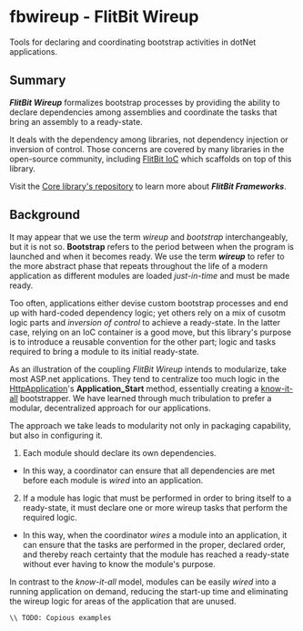 # fbwireup - FlitBit Wireup

Tools for declaring and coordinating bootstrap activities in dotNet applications.

## Summary
**_FlitBit Wireup_** formalizes bootstrap processes by providing the ability to declare dependencies among assemblies and coordinate the tasks that bring an assembly to a ready-state.

It deals with the dependency among libraries, not dependency injection or inversion of control. Those concerns are covered by many libraries in the open-source community, including [FlitBit IoC](https://github.com/flitbit-org/fbioc) which scaffolds on top of this library.

Visit the [Core library's repository](https://github.com/flitbit-org/fbcore) to learn more about **_FlitBit Frameworks_**.

## Background

It may appear that we use the term _wireup_ and _bootstrap_ interchangeably, but it is not so. **Bootstrap** refers to the period between when the program is launched and when it becomes ready. 
We use the term **_wireup_** to refer to the more abstract phase that repeats throughout the life of a modern application as different modules are loaded _just-in-time_ and must be made ready.

Too often, applications either devise custom bootstrap processes and end up with hard-coded dependency logic; yet others rely on a mix of cusotm logic parts and _inversion of control_ to achieve a ready-state.
In the latter case, relying on an IoC container is a good move, but this library's purpose is to introduce a reusable convention for the other part; logic and tasks required to bring a module to its initial ready-state.

As an illustration of the coupling _FlitBit Wireup_ intends to modularize, take most ASP.net applications. They tend to centralize too much logic in the [HttpApplication](http://msdn.microsoft.com/en-us/library/system.web.httpapplication.aspx)'s **Application_Start** method, essentially creating a [know-it-all](http://en.wikipedia.org/wiki/God_object) bootstrapper.
We have learned through much tribulation to prefer a modular, decentralized approach for our applications.

The approach we take leads to modularity not only in packaging capability, but also in configuring it.

1. Each module should declare its own dependencies.
  * In this way, a coordinator can ensure that all dependencies are met before each module is _wired_ into an application.
2. If a module has logic that must be performed in order to bring itself to a ready-state, it must declare one or more wireup tasks that perform the required logic.
  * In this way, when the coordinator _wires_ a module into an application, it can ensure that the tasks are performed in the proper, declared order, and thereby reach certainty that the module has reached a ready-state without ever having to know the module's purpose.

In contrast to the _know-it-all_ model, modules can be easily _wired_ into a running application on demand, reducing the start-up time and eliminating the wireup logic for areas of the application that are unused.

```
\\ TODO: Copious examples
```
